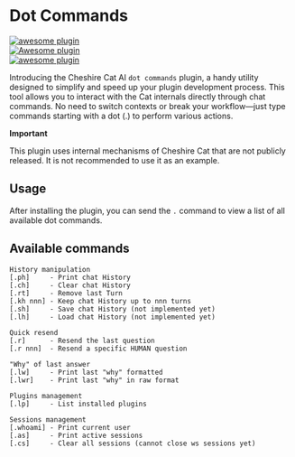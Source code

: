 # Dot Commands

[![awesome plugin](https://custom-icon-badges.demolab.com/static/v1?label=&message=awesome+plugin&color=383938&style=for-the-badge&logo=cheshire_cat_ai)](https://)  
[![Awesome plugin](https://custom-icon-badges.demolab.com/static/v1?label=&message=Awesome+plugin&color=000000&style=for-the-badge&logo=cheshire_cat_ai)](https://)  
[![awesome plugin](https://custom-icon-badges.demolab.com/static/v1?label=&message=awesome+plugin&color=F4F4F5&style=for-the-badge&logo=cheshire_cat_black)](https://)

Introducing the Cheshire Cat AI `dot commands` plugin, a handy utility designed to simplify and speed up your plugin development process. This tool allows you to interact with the Cat internals directly through chat commands. No need to switch contexts or break your workflow—just type commands starting with a dot (.) to perform various actions.



**Important**

This plugin uses internal mechanisms of Cheshire Cat that are not publicly released. It is not recommended to use it as an example.

## Usage

After installing the plugin, you can send the `.` command to view a list of all available dot commands.

## Available commands
```
History manipulation
[.ph]     - Print chat History
[.ch]     - Clear chat History
[.rt]     - Remove last Turn
[.kh nnn] - Keep chat History up to nnn turns
[.sh]     - Save chat History (not implemented yet)
[.lh]     - Load chat History (not implemented yet)

Quick resend
[.r]      - Resend the last question
[.r nnn]  - Resend a specific HUMAN question

"Why" of last answer
[.lw]     - Print last "why" formatted
[.lwr]    - Print last "why" in raw format

Plugins management
[.lp]     - List installed plugins

Sessions management
[.whoami] - Print current user
[.as]     - Print active sessions
[.cs]     - Clear all sessions (cannot close ws sessions yet)
```